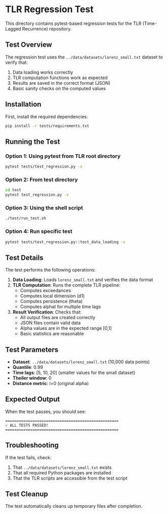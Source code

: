 # TLR Regression Test

This directory contains pytest-based regression tests for the TLR (Time-Lagged Recurrence) repository.

## Test Overview

The regression test uses the `../data/datasets/lorenz_small.txt` dataset to verify that:
1. Data loading works correctly
2. TLR computation functions work as expected
3. Results are saved in the correct format (JSON)
4. Basic sanity checks on the computed values

## Installation

First, install the required dependencies:

```bash
pip install -r tests/requirements.txt
```

## Running the Test

### Option 1: Using pytest from TLR root directory
```bash
pytest tests/test_regression.py -v
```

### Option 2: From test directory
```bash
cd test
pytest test_regression.py -v
```

### Option 3: Using the shell script
```bash
./test/run_test.sh
```

### Option 4: Run specific test
```bash
pytest tests/test_regression.py::test_data_loading -v
```

## Test Details

The test performs the following operations:
1. **Data Loading**: Loads `lorenz_small.txt` and verifies the data format
2. **TLR Computation**: Runs the complete TLR pipeline:
   - Computes exceedances
   - Computes local dimension (d1)
   - Computes persistence (theta)
   - Computes alphat for multiple time lags
3. **Result Verification**: Checks that:
   - All output files are created correctly
   - JSON files contain valid data
   - Alpha values are in the expected range [0,1]
   - Basic statistics are reasonable

## Test Parameters

- **Dataset**: `../data/datasets/lorenz_small.txt` (10,000 data points)
- **Quantile**: 0.99
- **Time lags**: [5, 10, 20] (smaller values for the small dataset)
- **Theiler window**: 0
- **Distance metric**: l=0 (original alpha)

## Expected Output

When the test passes, you should see:
```
==================================================
✓ ALL TESTS PASSED!
==================================================
```

## Troubleshooting

If the test fails, check:
1. That `../data/datasets/lorenz_small.txt` exists
2. That all required Python packages are installed
3. That the TLR scripts are accessible from the test script

## Test Cleanup

The test automatically cleans up temporary files after completion.
